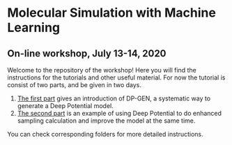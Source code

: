 # Molecular Simulation with Machine Learning
## On-line workshop, July 13-14, 2020

Welcome to the repository of the workshop! Here you will find the instructions for the tutorials and other useful material.
For now the tutorial is consist of two parts, and be given in two days.

1. [The first part](./tutorial/Day-1) gives an introduction of DP-GEN, a systematic way to generate a Deep Potential model.
2. [The second part](./tutorial/Day-2) is an example of using Deep Potential to do enhanced sampling calculation and improve the model at the same time.

You can check corresponding folders for more detailed instructions.
